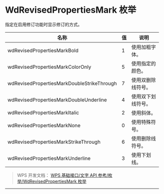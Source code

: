 # WdRevisedPropertiesMark 枚举

指定在启用修订功能时显示修订的方式。

| 名称                                       | 值  | 说明               |
|--------------------------------------------|-----|--------------------|
| wdRevisedPropertiesMarkBold                | 1   | 使用加粗字体。     |
| wdRevisedPropertiesMarkColorOnly           | 5   | 使用指定的颜色。   |
| wdRevisedPropertiesMarkDoubleStrikeThrough | 7   | 使用双删除线符号。 |
| wdRevisedPropertiesMarkDoubleUnderline     | 4   | 使用双下划线符号。 |
| wdRevisedPropertiesMarkItalic              | 2   | 使用斜体。         |
| wdRevisedPropertiesMarkNone                | 0   | 使用特殊符号。     |
| wdRevisedPropertiesMarkStrikeThrough       | 6   | 使用删除线符号。   |
| wdRevisedPropertiesMarkUnderline           | 3   | 使用下划线。       |

> WPS 开发文档： [WPS 基础接口/文字 API 参考/枚举/WdRevisedPropertiesMark 枚举](https://qn.cache.wpscdn.cn/encs/doc/office_v19/topics/WPS%20%E5%9F%BA%E7%A1%80%E6%8E%A5%E5%8F%A3/%E6%96%87%E5%AD%97%20API%20%E5%8F%82%E8%80%83/%E6%9E%9A%E4%B8%BE/WdRevisedPropertiesMark%20%E6%9E%9A%E4%B8%BE.html)

------------------------------------------------------------------------
